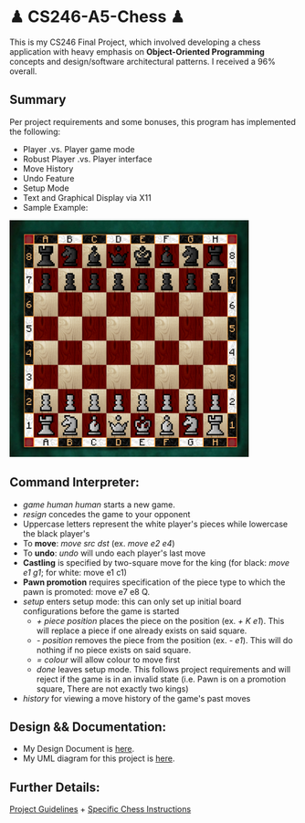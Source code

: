# ♟ CS246-A5-Chess ♟
This is my CS246 Final Project, which involved developing a chess application with heavy emphasis on <b>Object-Oriented Programming</b> concepts and design/software architectural patterns.
I received a 96% overall.

## Summary
Per project requirements and some bonuses, this program has implemented the following:
- Player .vs. Player game mode 
- Robust Player .vs. Player interface
- Move History
- Undo Feature
- Setup Mode
- Text and Graphical Display via X11
- Sample Example:
<div>
  <img alt="X11 Sample" src="chessboard.png"/>
</div>

## Command Interpreter:
- <i>game human human</i> starts a new game.
- <i>resign</i> concedes the game to your opponent
- Uppercase letters represent the white player's pieces while lowercase the black player's
- To <b>move</b>: <i>move src dst</i> (ex. <i>move e2 e4</i>)
- To <b>undo</b>: <i>undo</i> will undo each player's last move
- <b>Castling</b> is specified by two-square move for the king (for black: <i>move e1 g1</i>; for white: move e1 c1)
- <b>Pawn promotion</b> requires specification of the piece type to which the pawn is promoted: move e7 e8 Q.
- <i>setup</i> enters setup mode: this can only set up initial board configurations before the game is started
  - <i>\+ piece position</i> places the piece on the position (ex. <i>+ K e1</i>). This will replace a piece if one already exists on said square.
  - <i>\- position </i> removes the piece from the position (ex. <i>- e1</i>). This will do nothing if no piece exists on said square.
  - <i>= colour</i> will allow colour to move first
  - <i>done</i> leaves setup mode. This follows project requirements and will reject if the game is in an invalid state (i.e. Pawn is on a promotion square, There are not exactly two kings)
- <i>history</i> for viewing a move history of the game's past moves
  

## Design && Documentation:
- My Design Document is <a href="design.pdf">here</a>.
- My UML diagram for this project is <a href="uml.pdf">here</a>.

## Further Details:
<a href="project_guidelines.pdf">Project Guidelines</a> + <a href="chess.pdf">Specific Chess Instructions</a> 
